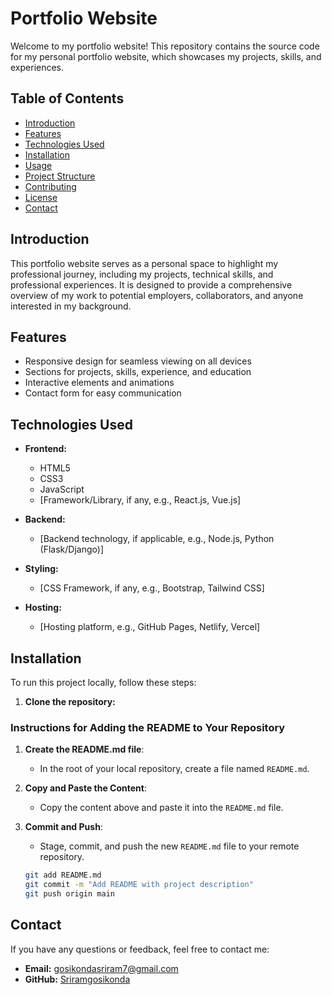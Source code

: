 # Portfolio Website

Welcome to my portfolio website! This repository contains the source code for my personal portfolio website, which showcases my projects, skills, and experiences.

## Table of Contents

- [Introduction](#introduction)
- [Features](#features)
- [Technologies Used](#technologies-used)
- [Installation](#installation)
- [Usage](#usage)
- [Project Structure](#project-structure)
- [Contributing](#contributing)
- [License](#license)
- [Contact](#contact)

## Introduction

This portfolio website serves as a personal space to highlight my professional journey, including my projects, technical skills, and professional experiences. It is designed to provide a comprehensive overview of my work to potential employers, collaborators, and anyone interested in my background.

## Features

- Responsive design for seamless viewing on all devices
- Sections for projects, skills, experience, and education
- Interactive elements and animations
- Contact form for easy communication

## Technologies Used

- **Frontend:**
  - HTML5
  - CSS3
  - JavaScript
  - [Framework/Library, if any, e.g., React.js, Vue.js]

- **Backend:**
  - [Backend technology, if applicable, e.g., Node.js, Python (Flask/Django)]

- **Styling:**
  - [CSS Framework, if any, e.g., Bootstrap, Tailwind CSS]

- **Hosting:**
  - [Hosting platform, e.g., GitHub Pages, Netlify, Vercel]

## Installation

To run this project locally, follow these steps:

1. **Clone the repository:**


### Instructions for Adding the README to Your Repository

1. **Create the README.md file**:
   - In the root of your local repository, create a file named `README.md`.

2. **Copy and Paste the Content**:
   - Copy the content above and paste it into the `README.md` file.

3. **Commit and Push**:
   - Stage, commit, and push the new `README.md` file to your remote repository.

   ```sh
   git add README.md
   git commit -m "Add README with project description"
   git push origin main

## Contact

If you have any questions or feedback, feel free to contact me:

- **Email:** [gosikondasriram7@gmail.com](mailto:gosikondasriram7@gmail.com)
- **GitHub:** [Sriramgosikonda](https://github.com/Sriramgosikonda)
